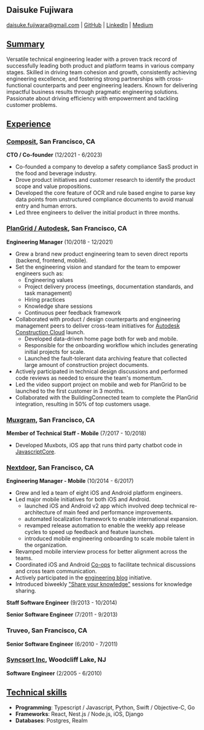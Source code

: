 ## Daisuke Fujiwara
<daisuke.fujiwara@gmail.com> |
[GitHub](https://github.com/dfujiwara) |
[LinkedIn](https://www.linkedin.com/in/daisukefujiwara/) |
[Medium](https://medium.com/@daisuke.fujiwara)

## <u>Summary</u>
Versatile technical engineering leader with a proven track record of successfully leading both product and platform teams in various company stages. Skilled in driving team cohesion and growth, consistently achieving engineering excellence, and fostering strong partnerships with cross-functional counterparts and peer engineering leaders. Known for delivering impactful business results through pragmatic engineering solutions. Passionate about driving efficiency with empowerment and tackling customer problems.


## <u>Experience</u>

###  [Composit](https://composit.carrd.co), San Francisco, CA
__CTO / Co-founder__ (12/2021 - 6/2023)
  - Co-founded a company to develop a safety compliance SasS product in the food and beverage industry.
  - Drove product initiatives and customer research to identify the product scope and value propositions.
  - Developed the core feature of OCR and rule based engine to parse key data points from unstructured compliance documents to avoid manual entry and human errors.
  - Led three engineers to deliver the initial product in three months.

###  [PlanGrid / Autodesk](https://plangrid.com), San Francisco, CA
__Engineering Manager__ (10/2018 - 12/2021)
  - Grew a brand new product engineering team to seven direct reports (backend, frontend, mobile).
  - Set the engineering vision and standard for the team to empower engineers such as:
    - Engineering values
    - Project delivery process (meetings, documentation standards, and task management)
    - Hiring practices
    - Knowledge share sessions
    - Continuous peer feedback framework
  - Collaborated with product / design counterparts and engineering management peers to deliver cross-team initiatives for [Autodesk Construction Cloud](https://construction.autodesk.com) launch.
    - Developed data-driven home page both for web and mobile.
    - Responsible for the onboarding workflow which includes generating initial projects for scale.
    - Launched the fault-tolerant data archiving feature that collected large amount of construction project documents.
  - Actively participated in technical design discussions and performed code reviews as needed to ensure the team's momentum.
  - Led the video support project on mobile and web for PlanGrid to be launched to the first customer in 3 months.
  - Collaborated with the BuildingConnected team to complete the PlanGrid integration, resulting in 50% of top customers usage.

###  [Muxgram](https://muxgram.com), San Francisco, CA
__Member of Technical Staff - Mobile__ (7/2017 - 10/2018)
  - Developed Muxbots, iOS app that runs third party chatbot code in [JavascriptCore](https://developer.apple.com/documentation/javascriptcore).

###  [Nextdoor](https://nextdoor.com), San Francisco, CA
__Engineering Manager - Mobile__ (10/2014 - 6/2017)
  - Grew and led a team of eight iOS and Android platform engineers.
  - Led major mobile initiatives for both iOS and Android.
    - launched iOS and Android v2 app which involved deep technical re-architecture of main feed and performance improvements.
    - automated localization framework to enable international expansion.
    - revamped release automation to enable the weekly app release cycles to speed up feedback and feature launches.
    - introduced mobile engineering onboarding to scale mobile talent in the organization.
  - Revamped mobile interview process for better alignment across the teams.
  - Coordinated iOS and Android [Co-ops](https://engblog.nextdoor.com/co-ops-at-nextdoor-e0d64c2830b2) to facilitate technical discussions and cross team communication.
  - Actively participated in the [engineering blog](https://engblog.nextdoor.com) initiative.
  - Introduced biweekly ["Share your knowledge"](https://engblog.nextdoor.com/share-your-knowledge-98119b4f7c4b) sessions for knowledge sharing.

__Staff Software Engineer__ (9/2013 - 10/2014)

__Senior Software Engineer__ (7/2011 - 9/2013)

### Truveo, San Francisco, CA
__Senior Software Engineer__ (6/2010 - 7/2011)

### [Syncsort Inc](https://www.syncsort.com), Woodcliff Lake, NJ
__Software Engineer__ (2/2005 - 6/2010)

## <u>Technical skills</u>
- __Programming__: Typescript / Javascript, Python, Swift / Objective-C, Go
- __Frameworks__: React, Nest.js / Node.js, iOS, Django
- __Databases__: Postgres, Realm
